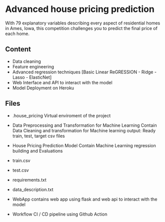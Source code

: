 # Advanced house pricing prediction
With 79 explanatory variables describing every aspect of residential homes in Ames, Iowa, 
this competition challenges you to predict the final price of each home.

## Content
- Data cleaning 
- Feature engineering 
- Advanced regression techniques [Basic Linear ReGRESSION - Ridge - Lasso - ElasticNet]
- Web Interface and API to interact with the model
- Model Deployment on Heroku

## Files 
- .house_pricing
Virtual enviroment of the project

- Data Preprocessing and Transformation for Machine Learning 
Contain Data Cleaning and transformation for Machine learning
output: Ready train, test, target csv files

- House Pricing Prediction Model 
Contain Machine Learning regression building and Evaluations

- train.csv
- test.csv
- requirements.txt
- data_description.txt

- WebApp
contains web app using flask and web api to interact with the model

- Workflow
CI / CD pipeline using Github Action
